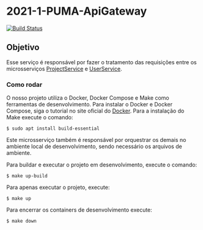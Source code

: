 # 2021-1-PUMA-ApiGateway
[![Build Status](https://dev.azure.com/puma-eps/Puma/_apis/build/status/ApiGateway-CD)](https://dev.azure.com/puma-eps/Puma/_build/latest?definitionId=3)
## Objetivo

Esse serviço é responsável por fazer o tratamento das requisições entre os microsserviços [ProjectService](https://github.com/fga-eps-mds/2021-1-PUMA-ProjectService) e [UserService](https://github.com/fga-eps-mds/2021-1-PUMA-UserService).

### Como rodar

O nosso projeto utiliza o Docker, Docker Compose e Make como ferramentas de desenvolvimento. Para instalar o Docker e Docker Compose, siga o tutorial no site oficial do [Docker](https://www.docker.com/). Para a instalação do Make execute o comando: 

``` $ sudo apt install build-essential ```

Este microsserviço também é responsável por orquestrar os demais no ambiente local de desenvolvimento, sendo necessário os arquivos de ambiente.

Para buildar e executar o projeto em desenvolvimento, execute o comando:

``` $ make up-build ```

Para apenas executar o projeto, execute:

```$ make up```

Para encerrar os containers de desenvolvimento execute:

``` $ make down ```


